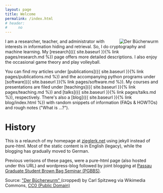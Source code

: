 ```yaml
---
layout: page
title: Welcome
permalink: /index.html
# header:
#     no
---
```


<img src="images/Carl_Spitzweg_021-detail.jpg" alt="Der
B&uuml;cherwurm" align="right"/>

I am a researcher, teacher, and administrator with interests in
information hiding and retrieval. So, I do cryptography and machine
learning. My [research]({{ site.baseurl }}{% link pages/research.md
%}) page offers more detailed descriptions. I also enjoy the
occasional game theory and play volleyball.

You can find my articles under [publications]({{ site.baseurl }}{%
link pages/publications.md %}) and the accompanying python programs
under [software]({{ site.baseurl }}{% link pages/software.md %}). My
courses and presentations are filed under [teachings]({{ site.baseurl
}}{% link pages/teaching.md %}) and [talks]({{ site.baseurl }}{% link
pages/talks.md %}), respectively. There's also a [blog]({{
site.baseurl }}{% link blog/index.html %}) with random snippets of
information (FAQs & HOWTOs) and rough notes ("What is ...?").

# History

This is a relaunch of my homepage at
[zieglerk.net](http://zieglerk.net) using jekyll instead of
pure-html. Most of the static content is in English (legacy), while the
blogging has gradually moved to German.

Previous verisons of these pages, were a pure-html page (also hosted
under this URL) and wordpress-blog followed by joint blogging at
[Passau Graduate Student Brown Bag Seminar (PGBBS)](https://pgbbs.github.io).

<figcaption class="text-right">Source:
    <a
    href="https://commons.wikimedia.org/wiki/File:Carl_Spitzweg_021-detail.jpg"
    title="Der B&uuml;cherwurm" target="_blank">
    "Der B&uuml;cherwurm"
    </a> (cropped)
    by Carl Spitzweg via Wikimedia Commons,
        <a href="https://creativecommons.org/publicdomain/zero/1.0/" target="_blank">
        CC0 (Public Domain)
        </a>
      </figcaption>

